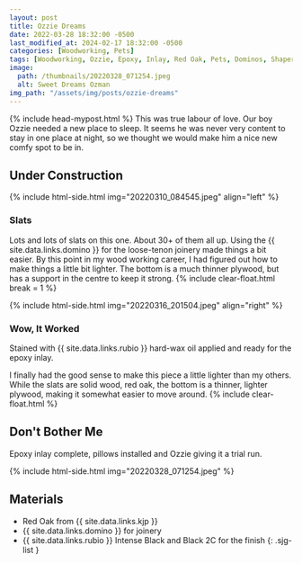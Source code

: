 ```yaml
---
layout: post
title: Ozzie Dreams
date: 2022-03-28 18:32:00 -0500
last_modified_at: 2024-02-17 18:32:00 -0500
categories: [Woodworking, Pets]
tags: [Woodworking, Ozzie, Epoxy, Inlay, Red Oak, Pets, Dominos, Shaper Origin]
image:
  path: /thumbnails/20220328_071254.jpeg
  alt: Sweet Dreams Ozman
img_path: "/assets/img/posts/ozzie-dreams"
---
```


{% include head-mypost.html %}
This was true labour of love. Our boy Ozzie needed a new place to sleep. It seems he was never very content to stay in one place at night, so we thought we would make him a nice new comfy spot to be in.

## Under Construction

{% include html-side.html img="20220310_084545.jpeg" align="left" %}

### Slats

Lots and lots of slats on this one. About 30+ of them all up. Using the {{ site.data.links.domino }} for the loose-tenon joinery made things a bit easier. By this point in my wood working career, I had figured out how to make things a little bit lighter. The bottom is a much thinner plywood, but has a support in the centre to keep it strong.
{% include clear-float.html break = 1 %}

{% include html-side.html img="20220316_201504.jpeg" align="right" %}

### Wow, It Worked

Stained with {{ site.data.links.rubio }} hard-wax oil applied and ready for the epoxy inlay.

I finally had the good sense to make this piece a little lighter than my others. While the slats are solid wood, red oak, the bottom is a thinner, lighter plywood, making it somewhat easier to move around.
{% include clear-float.html %}

## Don't Bother Me

Epoxy inlay complete, pillows installed and Ozzie giving it a trial run.

{% include html-side.html img="20220328_071254.jpeg" %}

## Materials

- Red Oak from {{ site.data.links.kjp }}
- {{ site.data.links.domino }} for joinery
- {{ site.data.links.rubio }} Intense Black and Black 2C for the finish
{: .sjg-list }
